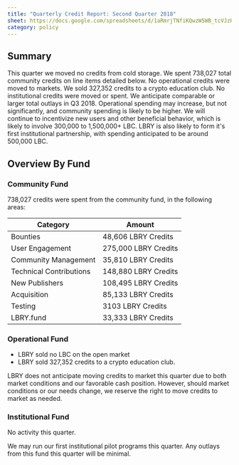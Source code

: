 ```yaml
---
title: "Quarterly Credit Report: Second Quarter 2018"
sheet: https://docs.google.com/spreadsheets/d/1aRmrjTNfiKQwzW5WB_tcVJzHR-UXrCz6vHpINMfTVWs/edit?usp=sharing
category: policy
---
```


## Summary
This quarter we moved no credits from cold storage.  We spent 738,027 total community credits on line items detailed below. No operational credits were moved to markets.  We sold 327,352 credits to a crypto education club.  No institutional credits were moved or spent.  We anticipate comparable or larger total outlays in Q3 2018. Operational spending may increase, but not significantly, and community spending is likely to be higher. We will continue to incentivize new users and other beneficial behavior, which is likely to involve 300,000 to 1,500,000+ LBC. LBRY is also likely to form it's first institutional partnership, with spending anticipated to be around 500,000 LBC.

## Overview By Fund

### Community Fund

738,027 credits were spent from the community fund, in the following areas:

| Category | Amount |
|---|---|
| Bounties | 48,606 LBRY Credits |
| User Engagement | 275,000 LBRY Credits |
| Community Management | 35,810 LBRY Credits |
| Technical Contributions | 148,880 LBRY Credits |
| New Publishers | 108,495 LBRY Credits |
| Acquisition | 85,133 LBRY Credits |
| Testing | 3103 LBRY Credits |
| LBRY.fund | 33,333 LBRY Credits |

### Operational Fund

* LBRY sold no LBC on the open market
* LBRY sold 327,352 credits to a crypto education club.

LBRY does not anticipate moving credits to market this quarter due to both market conditions and our favorable cash position. However, should market conditions or our needs change, we reserve the right to move credits to market as needed.


### Institutional Fund

No activity this quarter.

We may run our first institutional pilot programs this quarter. Any outlays from this fund this quarter will be minimal.
